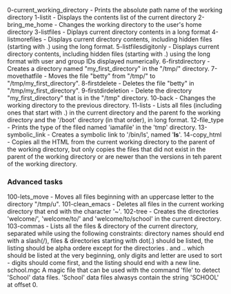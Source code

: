 0-current_working_directory - Prints the absolute path name of the working directory
1-listit - Displays the contents list of the current directory
2-bring_me_home - Changes the working directory to the user's home directory
3-listfiles - Diplays current directory contents in a long format
4-listmorefiles - Displays current directory contents, including hidden files (starting with .) using the long format.
5-listfilesdigitonly - Displays current directory contents, including hidden files (starting with .) using the long format with user and group IDs displayed numerically.
6-firstdirectory - Creates a directory named "my_first_directory" in the "/tmp/" directory.
7-movethatfile - Moves the file "betty" from "/tmp/" to "/tmp/my_first_directory".
8-firstdelete - Deletes the file "betty" in "/tmp/my_first_directory".
9-firstdirdeletion - Delete the directory "my_first_directory" that is in the "/tmp" directory.
10-back - Changes the working directory to the previous directory.
11-lists - Lists all files (including ones that start with .) in the current directory and the parent fo the working directory and the '/boot' directory (in that order), in long format.
12-file_type - Prints the type of the filed named 'iamafile' in the 'tmp' directory.
13-symbolic_link - Creates a symbolic link to '/bin/ls', named '__ls__'.
14-copy_html - Copies all the HTML from the current working directory to the parent of the working directory, but only copies the files that did not exist in the parent of the working directory or are newer than the versions in teh parent of the working directory.

### Advanced tasks
100-lets_move - Moves all files beginning with an uppercase letter to the directory "/tmp/u".
101-clean_emacs - Deletes all files in the current working directory that end with the character '~'.
102-tree - Creates the directories 'welcome/', 'welcome/to/' and 'welcome/to/school' in the current directory.
103-commas - Lists all the files & directory of the current directory, separated while using the following constraints: directory names should end with a slash(/), files & directories starting with dot(.) should be listed, the listing should be alpha ordere except for the directories . and .. which should be listed at the very beginning, only digits and letter are used to sort - digits should come first, and the listing should end with a new line.
school.mgc A magic file that can be used with the command 'file' to detect 'School' data files. 'School' data files alwasys contain the string 'SCHOOL' at offset 0.
